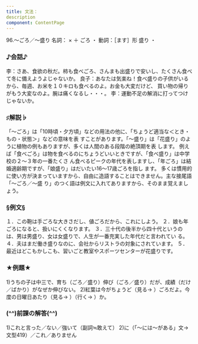 ```yaml
---
title: 文法：
description
component: ContentPage
---
```



96.～ごろ／～盛り
名詞： × ＋ ごろ ・
動詞：［ます］形 盛り ・
### ♪会話♪
李：さあ、食欲の秋だ。柿も食べごろ、さんまも出盛りで安いし、たくさん食べて冬に備えようよじゃないか。 良子：あなたは気楽ね！食べ盛りの子供がいるから、毎週、お米を１０キロも食べるのよ。お金も大変だけど、 買い物の帰りがもう大変なのよ。腕は痛くなるし・・・。
李：運動不足の解消に打ってつけじゃないか。
### ♯解説♭
「～ごろ」は「10時頃・夕方頃」などの用法の他に、「ちょうど適当な＜とき・もの・状態＞」などの意味を表 すことがあります。「～盛り」は「花盛り」のように植物の例もありますが、多くは人間のある段階の絶頂期を表 します。
例えば「食べごろ」は物を食べるのにちょうどいいときですが、「食べ盛り」は中学校の２～３年の一番たくさ ん食べるピークの年代を表しますし、「年ごろ」は結婚適齢期ですが、「娘盛り」はだいたい16～17歳ごろを指し ます。
多くは慣用的に使い方が決まっていますから、自由に造語することはできません。主な接尾語「～ごろ／～盛
り」のつく語は例文に入れてありますから、そのまま覚えましょう。
### §例文§
１．この鞄は手ごろな大きさだし、値ごろだから、これにしよう。
２．娘も年ごろになると、扱いにくくなります。
３．三十代の後半から四十代というのは、男は男盛り、女は女盛りで、人生が一番充実した年代だと言われてい る。
４．夫はまだ働き盛りなのに、会社からリストラの対象にされています。
５．最近はどこもかしこも、習いごと教室やスポーツセンターが花盛りです。
### ★例題★
1)うちの子は中三で、育ち（ごろ／盛り）伸び（ごろ／盛り）だが、成績（だけ／ばかり）がなぜか伸びない。
2)紅葉は今がちょうど（見る→ ）ごろだよ。今度の日曜日あたり（見る→ ）（行く→ ）か。
### (^^)前課の解答(^^)
1)これと言った／ない／強いて（副詞≒敢えて）
2)に（「～には～がある」文→文型419）／これ／ありません
